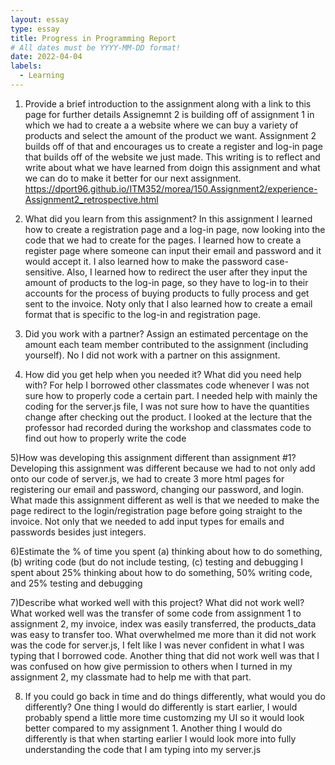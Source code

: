 ```yaml
---
layout: essay
type: essay
title: Progress in Programming Report
# All dates must be YYYY-MM-DD format!
date: 2022-04-04
labels:
  - Learning
---
```

1) Provide a brief introduction to the assignment along with a link to this page for further details
  Assignemnt 2 is building off of assignment 1 in which we had to create a a website where we can buy a variety of products and select the amount of the product we want. Assignment 2 builds off of that and encourages us to create a register and log-in page that builds off of the website we just made. This writing is to reflect and write about what we have learned from doign this assignment and what we can do to make it better for our next assignment. https://dport96.github.io/ITM352/morea/150.Assignment2/experience-Assignment2_retrospective.html
  
2) What did you learn from this assignment?
  In this assignment I learned how to create a registration page and a log-in page, now looking into the code that we had to create for the pages. I learned how to create a register page where someone can input their email and password and it would accept it. I also learned how to make the password case-sensitive. Also, I learned how to redirect the user after they input the amount of products to the log-in page, so they have to log-in to their accounts for the process of buying products to fully process and get sent to the invoice. Noty only that I also learned how to create a email format that is specific to the log-in and registration page. 
  
3) Did you work with a partner? Assign an estimated percentage on the amount each team member contributed to the assignment (including yourself).
  No I did not work with a partner on this assignment.
  
4) How did you get help when you needed it? What did you need help with?
  For help I borrowed other classmates code whenever I was not sure how to properly code a certain part. I needed help with mainly the coding for the server.js file, I was not sure how to have the quantities change after checking out the product. I looked at the lecture that the professor had recorded during the workshop and classmates code to find out how to properly write the code
  
 5)How was developing this assignment different than assignment #1?
  Developing this assignment was different because we had to not only add onto our code of server.js, we had to create 3 more html pages for registering our email and password, changing our password, and login. What made this assignment different as well is that we needed to make the page redirect to the login/registration page before going straight to the invoice. Not only that we needed to add input types for emails and passwords besides just integers.
  
 6)Estimate the % of time you spent (a) thinking about how to do something, (b) writing code (but do not include testing, (c) testing and debugging
  I spent about 25% thinking about how to do something, 50% writing code, and 25% testing and debugging
  
 7)Describe what worked well with this project? What did not work well?
  What worked well was the transfer of some code from assignment 1 to assignment 2, my invoice, index was easily transferred, the products_data was easy to transfer too. What overwhelmed me more than it did not work was the code for server.js, I felt like I was never confident in what I was typing that I borrowed code. Another thing that did not work well was that I was confused on how give permission to others when I turned in my assignment 2, my classmate had to help me with that part.
  
8) If you could go back in time and do things differently, what would you do differently?
  One thing I would do differently is start earlier, I would probably spend a little more time customzing my UI so it would look better compared to my assignment 1. Another thing I would do differently is that when starting earlier I would look more into fully understanding the code that I am typing into my server.js
